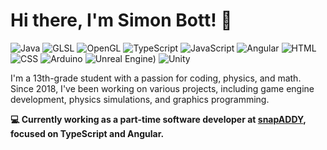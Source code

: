 # Hi there, I'm Simon Bott! 👋

![Java](https://img.shields.io/badge/Java-ED8B00?style=for-the-badge&logo=java&logoColor=white)
![GLSL](https://img.shields.io/badge/GLSL-000080?style=for-the-badge&logo=opengl&logoColor=white)
![OpenGL](https://img.shields.io/badge/OpenGL-5586A4?style=for-the-badge&logo=opengl&logoColor=white)
![TypeScript](https://img.shields.io/badge/TypeScript-007ACC?style=for-the-badge&logo=typescript&logoColor=white)
![JavaScript](https://img.shields.io/badge/JavaScript-323330?style=for-the-badge&logo=javascript&logoColor=F7DF1E)
![Angular](https://img.shields.io/badge/Angular-DD0031?style=for-the-badge&logo=angular&logoColor=white)
![HTML](https://img.shields.io/badge/HTML-E34F26?style=for-the-badge&logo=html5&logoColor=white)
![CSS](https://img.shields.io/badge/CSS-1572B6?style=for-the-badge&logo=css3&logoColor=white)
![Arduino](https://img.shields.io/badge/Arduino-00979D?style=for-the-badge&logo=arduino&logoColor=white)
![Unreal Engine)](https://img.shields.io/badge/Unreal%20Engine-313131?style=for-the-badge&logo=unreal%20engine&logoColor=white)
![Unity](https://img.shields.io/badge/Unity-000000?style=for-the-badge&logo=unity&logoColor=white)

I'm a 13th-grade student with a passion for coding, physics, and math. Since 2018, I've been working on various projects, including game engine development, physics simulations, and graphics programming.

**💻 Currently working as a part-time software developer at [snapADDY](https://snapaddy.com), focused on TypeScript and Angular.**
